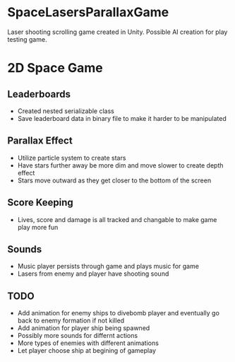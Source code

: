 # SpaceLasersParallaxGame
Laser shooting scrolling game created in Unity. Possible AI creation for play testing game.

# 2D Space Game

## Leaderboards
- Created nested serializable class
- Save leaderboard data in binary file to make it harder to be manipulated

## Parallax Effect
- Utilize particle system to create stars
- Have stars further away be more dim and move slower to create depth effect
- Stars move outward as they get closer to the bottom of the screen

## Score Keeping
- Lives, score and damage is all tracked and changable to make game play more fun

## Sounds
- Music player persists through game and plays music for game
- Lasers from enemy and player have shooting sound

## TODO
- Add animation for enemy ships to divebomb player and eventually go back to enemy formation if not killed
- Add animation for player ship being spawned
- Possibly more sounds for differnt actions
- More types of enemies with different animations
- Let player choose ship at begining of gameplay
